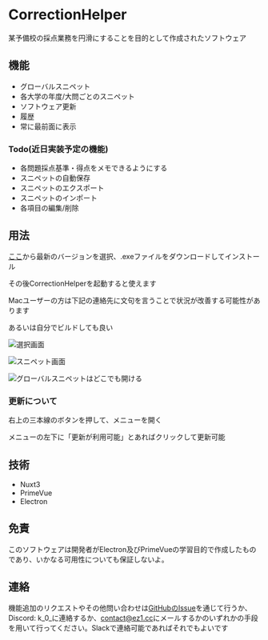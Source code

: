 # CorrectionHelper

 某予備校の採点業務を円滑にすることを目的として作成されたソフトウェア

## 機能

- グローバルスニペット
- 各大学の年度/大問ごとのスニペット
- ソフトウェア更新
- 履歴
- 常に最前面に表示

### Todo(近日実装予定の機能)

- 各問題採点基準・得点をメモできるようにする
- スニペットの自動保存
- スニペットのエクスポート
- スニペットのインポート
- 各項目の編集/削除

## 用法

[ここ](https://github.com/MAV3Ndev/CorrectionHelper/releases)から最新のバージョンを選択、.exeファイルをダウンロードしてインストール

その後CorrectionHelperを起動すると使えます

Macユーザーの方は下記の連絡先に文句を言うことで状況が改善する可能性があります

あるいは自分でビルドしても良い

![選択画面](https://github.com/user-attachments/assets/d1acd4a0-dc6e-474a-a3c0-acbb7c6f6108)

![スニペット画面](https://github.com/user-attachments/assets/141669f3-b240-448a-91dc-f68c32ae84cc)

![グローバルスニペットはどこでも開ける](https://github.com/user-attachments/assets/f09e301c-69d9-4f08-ae1c-b7ad8786504a)

### 更新について

右上の三本線のボタンを押して、メニューを開く

メニューの左下に「更新が利用可能」とあればクリックして更新可能


## 技術

- Nuxt3
- PrimeVue
- Electron

## 免責

このソフトウェアは開発者がElectron及びPrimeVueの学習目的で作成したものであり、いかなる可用性についても保証しないよ。

## 連絡

機能追加のリクエストやその他問い合わせは[GitHubのIssue](https://github.com/MAV3Ndev/CorrectionHelper/issues/new)を通じて行うか、Discord: k_0_に連絡するか、[contact@ez1.cc](mailto:contact@ez1.cc)にメールするかのいずれかの手段を用いて行ってください。Slackで連絡可能であればそれでもよいです
